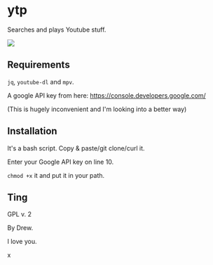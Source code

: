 # ytp

Searches and plays Youtube stuff.

![](https://gitlab.com/uoou/ytp/raw/master/ss.png)

## Requirements

`jq`, `youtube-dl` and `mpv`.

A google API key from here: https://console.developers.google.com/

(This is hugely inconvenient and I'm looking into a better way)

## Installation

It's a bash script. Copy & paste/git clone/curl it.

Enter your Google API key on line 10.

`chmod +x` it and put it in your path.

## Ting

GPL v. 2

By Drew.

I love you.

x
